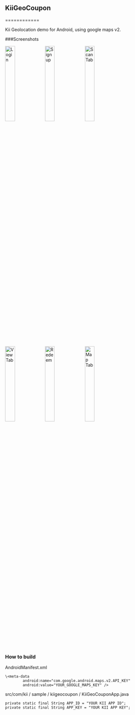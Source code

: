 ## KiiGeoCoupon
============

Kii Geolocation demo for Android, using google maps v2.


###Screenshots

<img src="https://raw.github.com/KiiPlatform/KiiGeoCoupon/develop/screenshots/login.png" alt="Login" width="25%"/>
<img src="https://raw.github.com/KiiPlatform/KiiGeoCoupon/develop/screenshots/signup.png" alt="Sign up" width="25%"/>
<img src="https://raw.github.com/KiiPlatform/KiiGeoCoupon/develop/screenshots/scan.png" alt="Scan Tab" width="25%"/>
<img src="https://raw.github.com/KiiPlatform/KiiGeoCoupon/develop/screenshots/view.png" alt="View Tab" width="25%"/>
<img src="https://raw.github.com/KiiPlatform/KiiGeoCoupon/develop/screenshots/redeem.png" alt="Redeem" width="25%"/>
<img src="https://raw.github.com/KiiPlatform/KiiGeoCoupon/develop/screenshots/map.png" alt="Map Tab" width="25%"/>


### How to build

AndroidManifest.xml

	\<meta-data
            android:name="com.google.android.maps.v2.API_KEY"
            android:value="YOUR_GOOGLE_MAPS_KEY" />
            
            
src/com/kii / sample / kiigeocoupon / KiiGeoCouponApp.java


	private static final String APP_ID = "YOUR KII APP ID";
	private static final String APP_KEY = "YOUR KII APP KEY";


